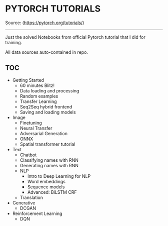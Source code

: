 # PYTORCH TUTORIALS

Source: (https://pytorch.org/tutorials/)

---

Just the solved Notebooks from official Pytorch tutorial that I did for training. 

All data sources auto-contained in repo.

## TOC

- Getting Started
  - 60 minutes Blitz!
  - Data loading and processing
  - Random examples
  - Transfer Learning
  - Seq2Seq hybrid frontend
  - Saving and loading models
- Image
  - Finetuning
  - Neural Transfer
  - Adversarial Generation
  - ONNX
  - Spatial transformer tutorial
- Text
  - Chatbot
  - Classifying names with RNN
  - Generating names with RNN
  - NLP
    - Intro to Deep Learning for NLP
    - Word embeddings
    - Sequence models
    - Advanced: BiLSTM CRF
  - Translation
- Generative
  - DCGAN
- Reinforcement Learning
  - DQN
